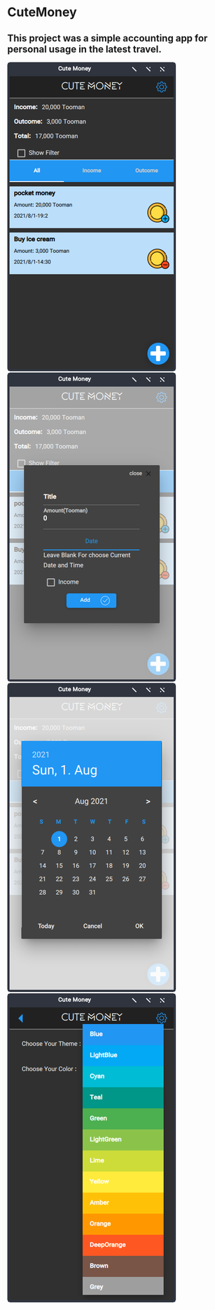 # CuteMoney

This project was a simple accounting app for personal usage in the latest travel.
----------

![alt](ScreenShots/CuteMoney-1.png)
![alt](ScreenShots/CuteMoney-2.png)
![alt](ScreenShots/CuteMoney-3.png)
![alt](ScreenShots/CuteMoney-4.png)